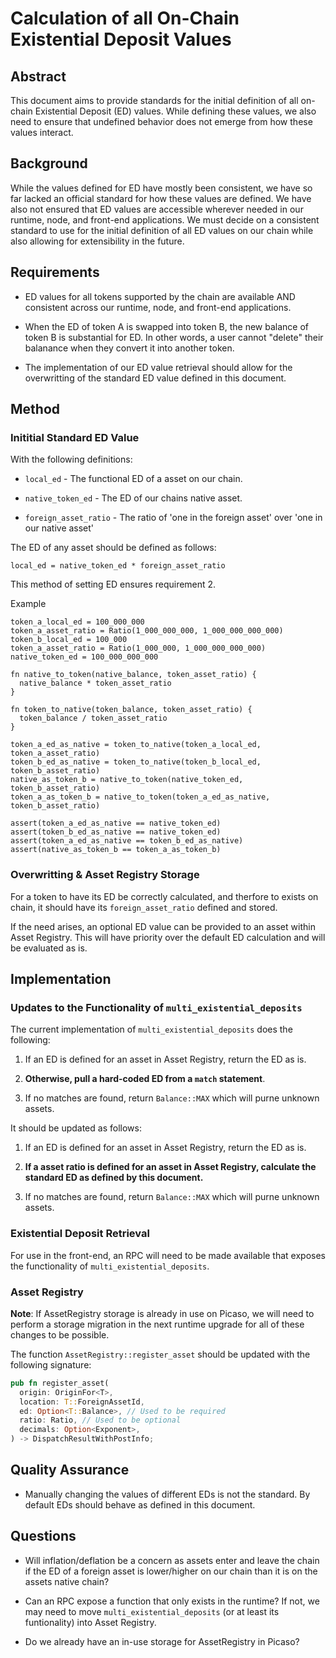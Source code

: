 # Calculation of all On-Chain Existential Deposit Values

## Abstract

This document aims to provide standards for the initial definition of all 
on-chain Existential Deposit (ED) values. While defining these values, we also
need to ensure that undefined behavior does not emerge from how these values 
interact.

## Background

While the values defined for ED have mostly been consistent, we have so far 
lacked an official standard for how these values are defined. We have also not
ensured that ED values are accessible wherever needed in our runtime, node, and
front-end applications. We must decide on a consistent standard to use for the
initial definition of all ED values on our chain while also allowing for 
extensibility in the future.

## Requirements

* ED values for all tokens supported by the chain are available AND consistent
  across our runtime, node, and front-end applications.

* When the ED of token A is swapped into token B, the new balance of token B is
  substantial for ED. In other words, a user cannot "delete" their balanance 
  when they convert it into another token.

* The implementation of our ED value retrieval should allow for the overwritting
  of the standard ED value defined in this document.

## Method

### Inititial Standard ED Value

With the following definitions: 

* `local_ed` - The functional ED of a asset on our chain.

* `native_token_ed` - The ED of our chains native asset.

* `foreign_asset_ratio` - The ratio of 'one in the foreign asset' over 'one in 
our native asset'

The ED of any asset should be defined as follows:
```
local_ed = native_token_ed * foreign_asset_ratio
```

This method of setting ED ensures requirement 2.

Example
```
token_a_local_ed = 100_000_000
token_a_asset_ratio = Ratio(1_000_000_000, 1_000_000_000_000)
token_b_local_ed = 100_000
token_a_asset_ratio = Ratio(1_000_000, 1_000_000_000_000)
native_token_ed = 100_000_000_000

fn native_to_token(native_balance, token_asset_ratio) {
  native_balance * token_asset_ratio
}

fn token_to_native(token_balance, token_asset_ratio) {
  token_balance / token_asset_ratio
}

token_a_ed_as_native = token_to_native(token_a_local_ed, token_a_asset_ratio)
token_b_ed_as_native = token_to_native(token_b_local_ed, token_b_asset_ratio)
native_as_token_b = native_to_token(native_token_ed, token_b_asset_ratio)
token_a_as_token_b = native_to_token(token_a_ed_as_native, token_b_asset_ratio)

assert(token_a_ed_as_native == native_token_ed)
assert(token_b_ed_as_native == native_token_ed)
assert(token_a_ed_as_native == token_b_ed_as_native)
assert(native_as_token_b == token_a_as_token_b)
```

### Overwritting & Asset Registry Storage

For a token to have its ED be correctly calculated, and therfore to exists on 
chain, it should have its `foreign_asset_ratio` defined and stored.

If the need arises, an optional ED value can be provided to an asset within
Asset Registry. This will have priority over the default ED calculation and will
be evaluated as is.

## Implementation

### Updates to the Functionality of `multi_existential_deposits`

The current implementation of `multi_existential_deposits` does the following:
  
  1. If an ED is defined for an asset in Asset Registry, return the ED as is.
  
  2. **Otherwise, pull a hard-coded ED from a `match` statement**.
  
  3. If no matches are found, return `Balance::MAX` which will purne unknown
     assets.
    
It should be updated as follows:

  1. If an ED is defined for an asset in Asset Registry, return the ED as is.
  
  2. **If a asset ratio is defined for an asset in Asset Registry, calculate the
     standard ED as defined by this document.**
  
  3. If no matches are found, return `Balance::MAX` which will purne unknown
     assets.
    
### Existential Deposit Retrieval

For use in the front-end, an RPC will need to be made available that exposes the
functionality of `multi_existential_deposits`.
    
### Asset Registry

**Note**: If AssetRegistry storage is already in use on Picaso, we will need to
perform a storage migration in the next runtime upgrade for all of these changes
to be possible.

The function `AssetRegistry::register_asset` should be updated with the 
following signature:

```rust
pub fn register_asset(
  origin: OriginFor<T>,
  location: T::ForeignAssetId,
  ed: Option<T::Balance>, // Used to be required
  ratio: Ratio, // Used to be optional
  decimals: Option<Exponent>,
) -> DispatchResultWithPostInfo;
```

## Quality Assurance

* Manually changing the values of different EDs is not the standard. By default
  EDs should behave as defined in this document.

## Questions

* Will inflation/deflation be a concern as assets enter and leave the chain if
  the ED of a foreign asset is lower/higher on our chain than it is on the
  assets native chain?
  
* Can an RPC expose a function that only exists in the runtime? If not, we may
  need to move `multi_existential_deposits` (or at least its funtionality) into
  Asset Registry.
  
* Do we already have an in-use storage for AssetRegistry in Picaso?